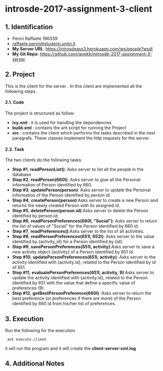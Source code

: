 # introsde-2017-assignment-3-client

## 1. Identification
* Perini Raffaele 196339
* raffaele.perini@studenti.unitn.it
* __My Server URL__: https://introsdeass3.herokuapp.com/ws/people?wsdl
* __My Git Repo__: https://github.com/javekk/introsde-2017-assignment-3-server

## 2. Project
This is the client for the server <Server URL_>. In this client are implemented all the following steps.

#### 2.1. Code
The project is structured as follow:
* __ivy.xml__ : it is used for handling the dependencies
* __build.xml__ : contains the ant script for running the Project
* __src__ : contains the client which performs the tasks described in the next paragrafs. These classes implement the http requests for the server.
#### 2.2. Task
The two clients do the following tasks:
* __Step #1__, __readPersonList()__: Asks server to list all the people in the database
* __Step #2__, __readPerson(660l)__: Asks server to give all the Personal information of Person identified by 660.
* __Step #3__, __updatePerson(person)__: Asks server to update the Personal information of the Person identified by person id.
* __Step #4__, __createPerson(person)__:Asks server to create a new Person and returns the newly created Person with its assigned id.
* __Step #5__, __deletePerson(person.id)__:Asks server to delete the Person identified by person.id;
* __Step #6__, __readPersonPreferences(660l, "Social")__: Asks server to return the list of values of "Social" for the Person identified by 660 id.
* __Step #7__, __readPreferences()__:Asks server to the list of all activities.
* __Step #8__, __readPersonPreferences(651l, 652l)__: Asks server to the value identified by {activity_id} for a Person identified by {id}.
* __Step #9__, __savePersonPreferences(651l, activity)__:Asks server to save a new activity object {activity} of a Person identified by 651 id.
* __Step #10__, **updatePersonPreferences(651l, activity)**: Asks server to the activity identified with {activity.id}, related to the Person identified by id of 651.
* **Step #11**, **evaluatePersonPreferences(651l, activity, 9)**:Asks server to update the activity identified with {activity.id}, related to the Person identified by 651 with the value that define a specific value of preferences (9).
* **Step #12**, **getBestPersonPreference(660l)** :Asks server to return the best preference (or preferences if there are more) of the Person identified by 660 id  from his/her list of preferences.

## 3. Execution
Run the following for the execution

  ```
   ant execute.client
  ```
it will run the program and it will create the __client-server-xml.log__
## 4. Additional Notes
